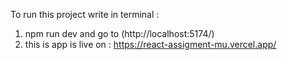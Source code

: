 
To run this project write in terminal :
1. npm run dev 
and go to (http://localhost:5174/)
2. this is app is live on : https://react-assigment-mu.vercel.app/
